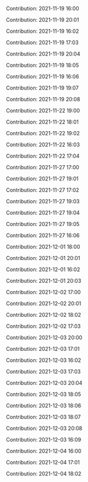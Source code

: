 Contribution: 2021-11-19 16:00

Contribution: 2021-11-19 20:01

Contribution: 2021-11-19 16:02

Contribution: 2021-11-19 17:03

Contribution: 2021-11-19 20:04

Contribution: 2021-11-19 18:05

Contribution: 2021-11-19 16:06

Contribution: 2021-11-19 19:07

Contribution: 2021-11-19 20:08

Contribution: 2021-11-22 19:00

Contribution: 2021-11-22 18:01

Contribution: 2021-11-22 19:02

Contribution: 2021-11-22 16:03

Contribution: 2021-11-22 17:04

Contribution: 2021-11-27 17:00

Contribution: 2021-11-27 19:01

Contribution: 2021-11-27 17:02

Contribution: 2021-11-27 19:03

Contribution: 2021-11-27 19:04

Contribution: 2021-11-27 19:05

Contribution: 2021-11-27 16:06

Contribution: 2021-12-01 18:00

Contribution: 2021-12-01 20:01

Contribution: 2021-12-01 16:02

Contribution: 2021-12-01 20:03

Contribution: 2021-12-02 17:00

Contribution: 2021-12-02 20:01

Contribution: 2021-12-02 18:02

Contribution: 2021-12-02 17:03

Contribution: 2021-12-03 20:00

Contribution: 2021-12-03 17:01

Contribution: 2021-12-03 16:02

Contribution: 2021-12-03 17:03

Contribution: 2021-12-03 20:04

Contribution: 2021-12-03 18:05

Contribution: 2021-12-03 18:06

Contribution: 2021-12-03 18:07

Contribution: 2021-12-03 20:08

Contribution: 2021-12-03 16:09

Contribution: 2021-12-04 16:00

Contribution: 2021-12-04 17:01

Contribution: 2021-12-04 18:02

